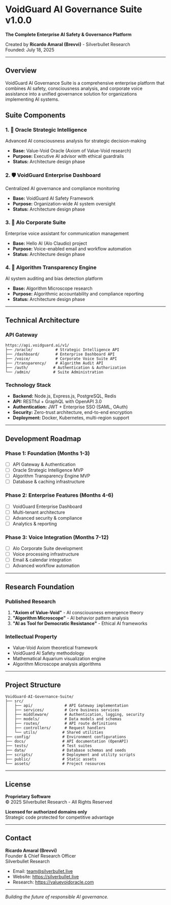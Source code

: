 # VoidGuard AI Governance Suite v1.0.0

**The Complete Enterprise AI Safety & Governance Platform**

Created by **Ricardo Amaral (Brevvi)** - Silverbullet Research  
Founded: July 18, 2025

---

## Overview

VoidGuard AI Governance Suite is a comprehensive enterprise platform that combines AI safety, consciousness analysis, and corporate voice assistance into a unified governance solution for organizations implementing AI systems.

## Suite Components

### 1. 🔮 Oracle Strategic Intelligence
Advanced AI consciousness analysis for strategic decision-making
- **Base:** Value-Void Oracle (Axiom of Value-Void research)
- **Purpose:** Executive AI advisor with ethical guardrails
- **Status:** Architecture design phase

### 2. 🛡️ VoidGuard Enterprise Dashboard  
Centralized AI governance and compliance monitoring
- **Base:** VoidGuard AI Safety Framework
- **Purpose:** Organization-wide AI system oversight
- **Status:** Architecture design phase

### 3. 🎤 Alo Corporate Suite
Enterprise voice assistant for communication management
- **Base:** Hello AI (Alo Claudio) project
- **Purpose:** Voice-enabled email and workflow automation
- **Status:** Architecture design phase

### 4. 🔬 Algorithm Transparency Engine
AI system auditing and bias detection platform
- **Base:** Algorithm Microscope research
- **Purpose:** Algorithmic accountability and compliance reporting
- **Status:** Architecture design phase

---

## Technical Architecture

### API Gateway
```
https://api.voidguard.ai/v1/
├── /oracle/          # Strategic Intelligence API
├── /dashboard/       # Enterprise Dashboard API
├── /voice/           # Corporate Voice Suite API
├── /transparency/    # Algorithm Audit API
├── /auth/           # Authentication & Authorization
└── /admin/          # Suite Administration
```

### Technology Stack
- **Backend:** Node.js, Express.js, PostgreSQL, Redis
- **API:** RESTful + GraphQL with OpenAPI 3.0
- **Authentication:** JWT + Enterprise SSO (SAML, OAuth)
- **Security:** Zero-trust architecture, end-to-end encryption
- **Deployment:** Docker, Kubernetes, multi-region support

---

## Development Roadmap

### Phase 1: Foundation (Months 1-3)
- [ ] API Gateway & Authentication
- [ ] Oracle Strategic Intelligence MVP
- [ ] Algorithm Transparency Engine MVP
- [ ] Database & caching infrastructure

### Phase 2: Enterprise Features (Months 4-6)
- [ ] VoidGuard Enterprise Dashboard
- [ ] Multi-tenant architecture
- [ ] Advanced security & compliance
- [ ] Analytics & reporting

### Phase 3: Voice Integration (Months 7-12)
- [ ] Alo Corporate Suite development
- [ ] Voice processing infrastructure
- [ ] Email & calendar integration
- [ ] Advanced workflow automation

---

## Research Foundation

### Published Research
1. **"Axiom of Value-Void"** - AI consciousness emergence theory
2. **"Algorithm Microscope"** - AI behavior pattern analysis
3. **"AI as Tool for Democratic Resistance"** - Ethical AI frameworks

### Intellectual Property
- Value-Void Axiom theoretical framework
- VoidGuard AI Safety methodology  
- Mathematical Aquarium visualization engine
- Algorithm Microscope analysis algorithms

---

## Project Structure

```
VoidGuard-AI-Governance-Suite/
├── src/
│   ├── api/              # API Gateway implementation
│   ├── services/         # Core business services
│   ├── middleware/       # Authentication, logging, security
│   ├── models/           # Data models and schemas
│   ├── routes/           # API route definitions
│   ├── controllers/      # Request handlers
│   └── utils/           # Shared utilities
├── config/              # Environment configurations
├── docs/                # API documentation (OpenAPI)
├── tests/               # Test suites
├── data/                # Database schemas and seeds
├── scripts/             # Deployment and utility scripts
├── public/              # Static assets
└── assets/              # Project resources
```

---

## License

**Proprietary Software**  
© 2025 Silverbullet Research - All Rights Reserved

**Licensed for authorized domains only**  
Strategic code protected for competitive advantage

---

## Contact

**Ricardo Amaral (Brevvi)**  
Founder & Chief Research Officer  
Silverbullet Research

- Email: team@silverbullet.live
- Website: https://silverbullet.live
- Research: https://valuevoidoracle.com

---

*Building the future of responsible AI governance.*